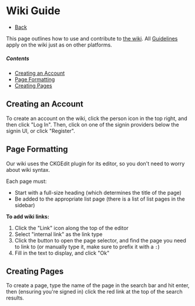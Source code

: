 # Wiki Guide

- [Back](/docs)

This page outlines how to use and contribute to [the wiki](/wiki). All [Guidelines](/guidelines) apply on the wiki just as on other platforms. 

##### Contents
- [Creating an Account](#creating-an-account)
- [Page Formatting](#page-formatting)
- [Creating Pages](#creating-pages)

## Creating an Account

To create an account on the wiki, click the person icon in the top right, and then click "Log In". 
Then, click on one of the signin providers below the signin UI, or click "Register".

## Page Formatting

Our wiki uses the CKGEdit plugin for its editor, so you don't need to worry about wiki syntax.

Each page must:
- Start with a full-size heading (which determines the title of the page)
- Be added to the appropriate list page (there is a list of list pages  in the sidebar)

**To add wiki links:**
1. Click the "Link" icon along the top of the editor
1. Select "internal link" as the link type
1. Click the button to open the page selector, and find the page you need to link to (or manually type it, make sure to prefix it with a `:`)
1. Fill in the text to display, and click "Ok"

## Creating Pages

To create a page, type the name of the page in the search bar and hit enter, then (ensuring you're signed in) click the red link at the top of the search results.
